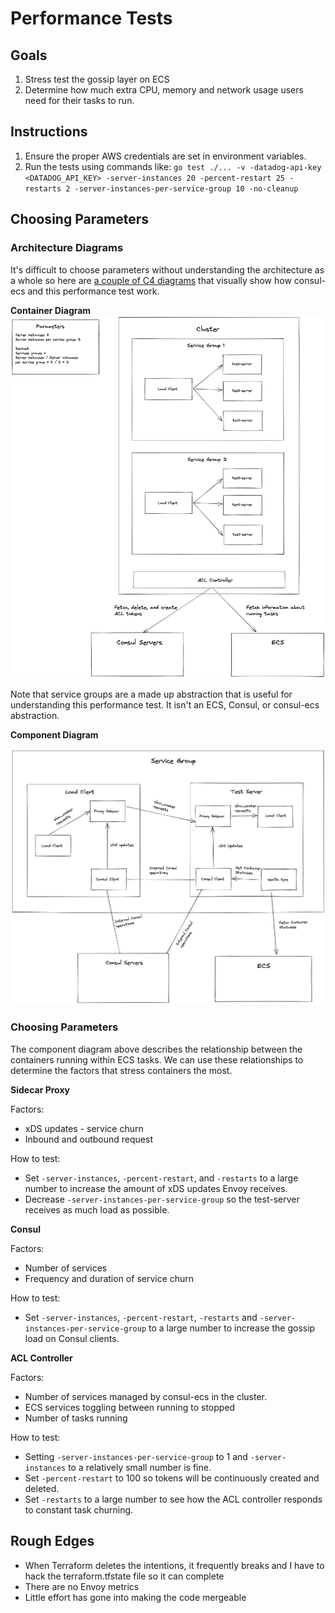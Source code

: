 # Performance Tests

## Goals

1. Stress test the gossip layer on ECS
2. Determine how much extra CPU, memory and network usage users need for their tasks to run.

## Instructions

1. Ensure the proper AWS credentials are set in environment variables.
2. Run the tests using commands like:
   `go test ./... -v -datadog-api-key <DATADOG_API_KEY> -server-instances 20 -percent-restart 25 -restarts 2 -server-instances-per-service-group 10 -no-cleanup`

## Choosing Parameters

### Architecture Diagrams

It's difficult to choose parameters without understanding the architecture as a
whole so here are [a couple of C4 diagrams](https://c4model.com/) that visually
show how consul-ecs and this performance test work.

**Container Diagram**
![Container Diagram](./diagrams/container.png)

Note that service groups are a made up abstraction that is useful for
understanding this performance test. It isn't an ECS, Consul, or consul-ecs
abstraction.


**Component Diagram**

![Component Diagram](./diagrams/component.png)

### Choosing Parameters

The component diagram above describes the relationship between the containers
running within ECS tasks. We can use these relationships to determine the
factors that stress containers the most.

**Sidecar Proxy**

Factors:
* xDS updates - service churn
* Inbound and outbound request

How to test:
* Set `-server-instances`, `-percent-restart`, and `-restarts` to a large
  number to increase the amount of xDS updates Envoy receives.
* Decrease `-server-instances-per-service-group` so the test-server receives as
  much load as possible.

**Consul**

Factors:
* Number of services
* Frequency and duration of service churn

How to test:
* Set `-server-instances`, `-percent-restart`, `-restarts` and
  `-server-instances-per-service-group` to a large number to increase the
  gossip load on Consul clients.

**ACL Controller**

Factors:
* Number of services managed by consul-ecs in the cluster.
* ECS services toggling between running to stopped
* Number of tasks running

How to test:
* Setting `-server-instances-per-service-group` to 1 and `-server-instances` to
  a relatively small number is fine.
* Set `-percent-restart` to 100 so tokens will be continuously
  created and deleted.
* Set `-restarts` to a large number to see how the ACL controller responds to
  constant task churning.

## Rough Edges

* When Terraform deletes the intentions, it frequently breaks and I have to
  hack the terraform.tfstate file so it can complete
* There are no Envoy metrics
* Little effort has gone into making the code mergeable
